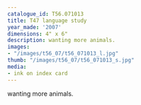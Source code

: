 ```yaml
---
catalogue_id: T56.071013
title: T47 language study
year_made: '2007'
dimensions: 4" x 6"
description: wanting more animals.
images:
- "/images/t56_07/t56_071013_l.jpg"
thumb: "/images/t56_07/t56_071013_s.jpg"
media:
- ink on index card
---
```


wanting more animals.
